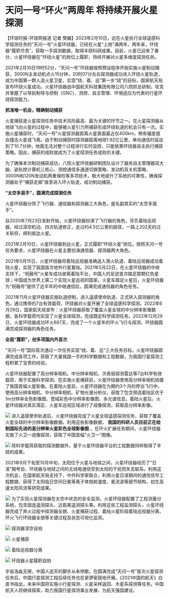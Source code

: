 # 天问一号“环火”两周年 将持续开展火星探测

【环球时报-环球网报道 记者
樊巍】2023年2月10日，远在火星执行全球遥感科学探测任务的“天问一号”火星环绕器，已经在火星“上岗”满两年。两年来，环绕器“履职尽责”，获取一手探测数据，取得丰硕科研成果。目前，火星已迎来了春分，火星环绕器在“环绕火星”的岗位上履职，持续开展对火星多维度探测任务。

2021年2月10日19时52分，“天问一号”环绕器按照预设程序开始实施火星制动捕获，3000N主发动机点火15分钟，20时07分左右探测器成功进入环绕火星轨道，成为中国第一颗人造火星卫星，实现“绕、着、巡”第一步“绕”的目标，国家航天局宣布环绕火星成功。火星环绕器由中国航天科技集团有限公司八院抓总研制，攻克并掌握了以导航制导与控制（GNC）、测控、自主管理、环境适应为代表的行星环绕探测能力。

**抓准唯一机会，精确制动捕获**

火星捕获是火星探测任务中技术风险最高、最为关键的环节之一。在火星探测器从地球飞向火星的过程中，能够被火星引力所捕获形成环绕轨道的机会只有一次。实施火星捕获时，“天问一号”火星探测器距离火星表面最近仅400km，稍有偏差就会撞击火星或飞离。由于制动捕获时探测器距离地球1.92亿公里，单向通信时延达到了10.7分钟，地面无法对整个过程进行实时监控，只能依靠环绕器自主执行捕获策略。因此，捕获的成败就成为了火星探测任务成败的关键。

为了确保本次制动捕获成功，八院火星环绕器研制团队设计了器务自主管理器双大脑、姿轨控计算机三核心、测控通信多通道切换策略、发动机双关机策略、3000N和120N发动机两重保险等多项技术，极大地提升了系统的可靠性，确保探测器处于“捕获走廊”直至进入环火轨道，成功制动捕获。

**“太空多面手”，圆满完成探测任务**

火星环绕器分饰了飞行器、通信器和探测器三大角色，是名副其实的“太空多面手”。

自2020年7月23日发射开始，火星环绕器扮演了飞行器的角色，背负着陆巡视器，经过深空机动、四次轨道修正，走过约4.5亿公里的路径，一路上202天的过关斩将，顺利抵达火星。

2021年2月10日，火星环绕器到达火星，正式履职“环绕火星”岗位。按照天问一号任务要求，火星环绕器在火星主要扮演通信器、探测器两大角色。

2021年5月15日，火星环绕器将着陆巡视器准确送入落火轨道、着陆巡视器成功着陆火星，实现了我国首次地外行星着陆。2021年5月22日，在火星环绕器的中继支持下，“祝融号”火星车成功驶离着陆平台，中国人的足迹首次踏足那颗红色星球；中国成为世界上第二个实现火星巡视的国家。火星车踏足火星后，火星环绕器为“祝融号”提供了近半年的中继通信后，圆满完成通信器的角色任务。

2021年11月火星环绕器实施轨道控制，进入遥感使命轨道，正式转入探测器的角色。通过携带的7台有效载荷，环绕器对火星开展了全球遥感科学探测。2022年6月29日，国家航天局宣布：火星环绕器获取了覆盖火星全球的中分辨率影像数据，各科学载荷均实现了火星全球探测，完成既定科学探测任务。2022年12月29日，火星环绕器成功环火687天，完成了一个火星年的环火飞行与探测，环绕器圆满完成探测器的角色任务。

**全面“履职”，创多项国内外首次**

“天问一号”国际首次通过一次任务实现“绕、着、巡”三大任务目标。火星环绕器圆满完成各项工作，获取了大量我国一手的科学数据和工程数据，为我国行星探测工程积累了宝贵的经验。

火星环绕器配置了高分辨率相机、中分辨率相机、次表层探测雷达等7台科学有效载荷，用于实施科学探测。在实施火星捕获前，火星环绕器使用高分辨率相机拍摄了我国首幅火星影像。在着陆火星前，火星环绕器在为期约3个月的停泊飞行中，使用高分辨率相机、中分辨率相机、矿物光谱分析仪，获取了包含预选着陆区优于1m分辨率全色影像图、宽域彩色中分辨率影像图、多光谱信息。着陆火星后，火星环绕器对真实落区、火星车巡视区域进行了成像探测，获取高分辨率影像。

![](https://inews.gtimg.com/newsapp_bt/0/15655921850/1000)
进入遥感使命轨道后，火星环绕器完成了火星全球遥感探测任务，获取了覆盖火星全球的中分辨率影像数据。利用这些影像数据，
**我国的科研人员目前正在绘制国际先进的高分辨率火星彩色全球影像图** 。在环火扩展任务期间，火星环绕器实施了火卫一成像探测，获取了中国首幅“火卫一”图像。

![](https://inews.gtimg.com/newsapp_bt/0/15655921839/1000)
除科学载荷获取的探测数据外，基于火星环绕器平台的工程数据同样取得了丰硕的成果。

2021年9月下旬至10月中旬，太阳位于火星与地球之间，火星环绕器经历了“日凌”期考验，环绕器与地球之间的无线电通信受到太阳的干扰而失去联系。利用这次机会，在国家航天局支持下，中外科学家联合，利用火星日凌期间的通信信号工程数据，获得了太阳临日空间日冕等离子体抛射速度、冕流波等细节结构、初生高速太阳风流等研究成果。

![](https://inews.gtimg.com/newsapp_bt/0/15655921836/1000)
为了实现火星探测器在太空中状态的安全监测，火星环绕器配置了工程测量分系统，包含固连遥测探头、近距离遥测探头等。利用这些工程监测探头，火星环绕器完成了奔火过程中探测器全貌、火星捕获过程、着陆火星阶段着陆巡视器分离、环火飞行环绕器全貌等关键过程及状态可视化监测。

![](https://inews.gtimg.com/newsapp_bt/0/15655921837/1000)
探测器深空自拍

![](https://inews.gtimg.com/newsapp_bt/0/15655921833/1000)
火星捕获

![](https://inews.gtimg.com/newsapp_bt/0/15655921868/1000)
着陆巡视器分离

![](https://inews.gtimg.com/newsapp_bt/0/15655921829/1000)
环绕器火星履职自拍

宇宙浩淼无限，中国人追天的脚步从未停歇。在圆满完成“天问一号”首次火星探测任务后，中国行星探测工程后续任务也在紧锣密鼓地开展。《2021中国的航天》白皮书指出，未来中国将实施小行星探测、火星采样返回、木星系探测等任务。中国航天人将继续探索，助力我国行星探测事业发展、为航天强国建设。

